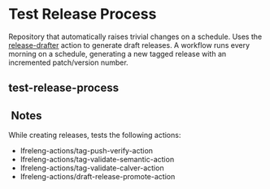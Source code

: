 <!--
# SPDX-License-Identifier: Apache-2.0
# SPDX-FileCopyrightText: 2025 The Linux Foundation
-->

# Test Release Process

Repository that automatically raises trivial changes on a schedule. Uses the
[release-drafter](https://github.com/release-drafter/release-drafter/actions)
action to generate draft releases. A workflow runs every morning on a
schedule, generating a new tagged release with an incremented patch/version
number.

## test-release-process

##  Notes

While creating releases, tests the following actions:

- lfreleng-actions/tag-push-verify-action
- lfreleng-actions/tag-validate-semantic-action
- lfreleng-actions/tag-validate-calver-action
- lfreleng-actions/draft-release-promote-action
